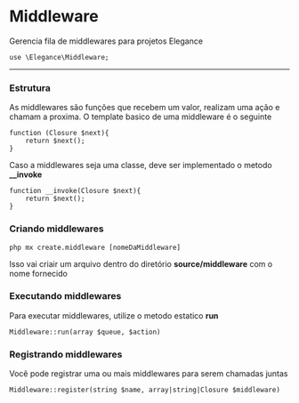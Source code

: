 # Middleware
Gerencia fila de middlewares para projetos Elegance

    use \Elegance\Middleware;

---
### Estrutura

As middlewares são funções que recebem um valor, realizam uma ação e chamam a proxima. 
O template basico de uma middleware é o seguinte

    function (Closure $next){
        return $next();
    }

Caso a middlewares seja uma classe, deve ser implementado o metodo **__invoke**

    function __invoke(Closure $next){
        return $next();
    }

### Criando middlewares

    php mx create.middleware [nomeDaMiddleware]

Isso vai criair um arquivo dentro do diretório **source/middleware** com o nome fornecido

### Executando middlewares
Para executar middlewares, utilize o metodo estatico **run**

    Middleware::run(array $queue, $action)

### Registrando middlewares
Você pode registrar uma ou mais middlewares para serem chamadas juntas

    Middleware::register(string $name, array|string|Closure $middleware)